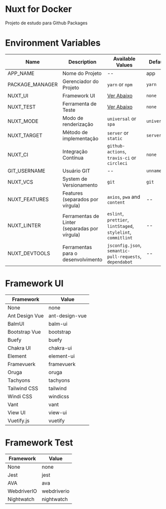 # Nuxt for Docker

Projeto de estudo para Github Packages

# Environment Variables

| Name | Description | Available Values | Default |
| --------------- | - | - | - |
| APP_NAME        | Nome do Projeto | -- | app |
| PACKAGE_MANAGER | Gerenciador do Projeto | `yarn` or `npm` | `yarn` |
| NUXT_UI         | Framework UI | [Ver Abaixo](#framework-ui) | `none` |
| NUXT_TEST       | Ferramenta de Teste | [Ver Abaixo](#framework-test) | `none` |
| NUXT_MODE       | Modo de renderização | `universal` or `spa` | `universal` |
| NUXT_TARGET     | Método de implementação | `server` or `static` | `server` |
| NUXT_CI         | Integração Contínua | `github-actions`, `travis-ci` or `circleci` | `none` |
| GIT_USERNAME    | Usuário GIT | -- | `unnamed` |
| NUXT_VCS        | System de Versionamento | `git` | `git` |
| NUXT_FEATURES   | Features (separados por vírgula) | `axios`, `pwa` and `content` | -- |
| NUXT_LINTER     | Ferramentas de Linter (separadas por vírgula) | `eslint`, `prettier`, `lintStaged`, `stylelint`, `commitlint` | -- |
| NUXT_DEVTOOLS   | Ferramentas para o desenvolvimento | `jsconfig.json`, `semantic-pull-requests`, `dependabot` | -- |

# Framework UI

| Framework | Value |
| --------- | ----- |
| None | none |
| Ant Design Vue | ant-design-vue |
| BalmUI | balm-ui |
| Bootstrap Vue | bootstrap |
| Buefy | buefy |
| Chakra UI | chakra-ui |
| Element | element-ui |
| Framevuerk | framevuerk |
| Oruga | oruga |
| Tachyons | tachyons |
| Tailwind CSS | tailwind |
| Windi CSS | windicss |
| Vant | vant |
| View UI | view-ui |
| Vuetify.js | vuetify |

# Framework Test

| Framework | Value |
| --------- | ----- |
| None | none |
| Jest | jest |
| AVA | ava |
| WebdriverIO | webdriverio |
| Nightwatch | nightwatch |